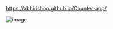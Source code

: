 https://abhirishoo.github.io/Counter-app/

![image](https://github.com/abhirishoo/Counter-app/assets/101319292/c50dcd53-b4f7-4732-b44d-cd1c863c517f)
